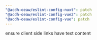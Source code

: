 ```yaml
---
"@acdh-oeaw/eslint-config-nuxt": patch
"@acdh-oeaw/eslint-config-vue2": patch
"@acdh-oeaw/eslint-config-vue": patch
---
```


ensure client side links have text content
